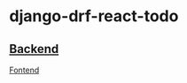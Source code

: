 # django-drf-react-todo

[Backend](ttps://bank-backend-deidra.herokuapp.com/)
---
[Fontend](htps://axios-frontend.herokuapp.com/)
